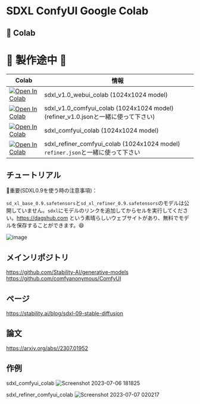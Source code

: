 # SDXL ConfyUI Google Colab

## 🦒 Colab

# 🚦 製作途中 🚦

| Colab | 情報
| --- | --- |
[![Open In Colab](https://colab.research.google.com/assets/colab-badge.svg)](https://colab.research.google.com/github/camenduru/sdxl-colab/blob/main/sdxl_v1.0_webui_colab.ipynb) | sdxl_v1.0_webui_colab (1024x1024 model)
[![Open In Colab](https://colab.research.google.com/assets/colab-badge.svg)](https://colab.research.google.com/github/camenduru/sdxl-colab/blob/main/sdxl_v1.0_comfyui_colab.ipynb) | sdxl_v1.0_comfyui_colab (1024x1024 model) (refiner_v1.0.jsonと一緒に使って下さい)
[![Open In Colab](https://colab.research.google.com/assets/colab-badge.svg)](https://colab.research.google.com/github/camenduru/sdxl-colab/blob/main/sdxl_comfyui_colab.ipynb) | sdxl_comfyui_colab (1024x1024 model)
[![Open In Colab](https://colab.research.google.com/assets/colab-badge.svg)](https://colab.research.google.com/github/camenduru/sdxl-colab/blob/main/sdxl_refiner_comfyui_colab.ipynb) | sdxl_refiner_comfyui_colab (1024x1024 model)  `refiner.json`と一緒に使って下さい

## チュートリアル

🚨重要(SDXL0.9を使う時の注意事項)：

`sd_xl_base_0.9.safetensors`と`sd_xl_refiner_0.9.safetensors`のモデルは公開していません。`sdxl`にモデルのリンクを追加してからセルを実行してください。https://dagshub.com という素晴らしいウェブサイトがあり、無料でモデルを保存することができます。😄

![image](https://github.com/camenduru/sdxl-colab/assets/54370274/8e42dc52-79b6-4074-bf62-b2d4d6213d36)


## メインリポジトリ
https://github.com/Stability-AI/generative-models <br />
https://github.com/comfyanonymous/ComfyUI <br />

## ページ
https://stability.ai/blog/sdxl-09-stable-diffusion

## 論文
https://arxiv.org/abs//2307.01952

## 作例

sdxl_comfyui_colab 
![Screenshot 2023-07-06 181825](https://github.com/camenduru/sdxl-colab/assets/54370274/7f907263-4dcc-459d-b730-823aa58b1ad5)

sdxl_refiner_comfyui_colab
![Screenshot 2023-07-07 020217](https://github.com/camenduru/sdxl-colab/assets/54370274/05317f2c-fb45-4aac-9bb3-203c15944ba3)
